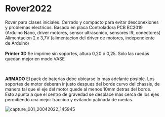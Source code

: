 # Rover2022
Rover para clases iniciales. Cerrado y compacto para evitar desconexiones y problemas electricos. Basado en placa Controladora PCB BC2019 (Arduino Nano, driver motores, sensor ultrasonico, sensores IR, conectores) Alimentacion 2 x 3,7V (alimentacion del driver de motores, independiente de Arduino)<br><br>
<b>Printer 3D</b>
Se imprime sin soportes, altura 0,20 o 0,25. Solo las ruedas quedan mejor en modo VASE

<br><br>
<b>ARMADO</b>
El pack de baterias debe ubicarse lo mas adelante posible. Los soportes de motor deberan ir justo despues del borde curvo del chassis, de manera tal que el eje del motor quede al menos 10mm detras del borde.
Esto apunta a que el centro de gravedad se desplace mas cerca de los ejes permitiendo una mejor traccion y evitando patinada de ruedas.

![capture_001_20042022_145945](https://user-images.githubusercontent.com/77375309/165194336-2fb6cf75-310f-4efa-a4c9-2f489847df6f.jpg)
